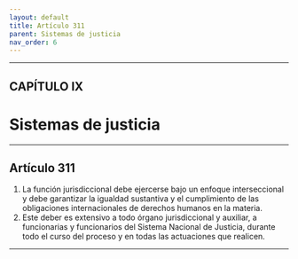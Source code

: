 ```yaml
---
layout: default
title: Artículo 311
parent: Sistemas de justicia
nav_order: 6
---
```


---

## CAPÍTULO IX
# Sistemas de justicia

---

## Artículo 311

1. La función jurisdiccional debe ejercerse bajo un enfoque interseccional y debe garantizar la igualdad sustantiva y el cumplimiento de las obligaciones internacionales de derechos humanos en la materia.
2. Este deber es extensivo a todo órgano jurisdiccional y auxiliar, a funcionarias y funcionarios del Sistema Nacional de Justicia, durante todo el curso del proceso y en todas las actuaciones que realicen.

---
